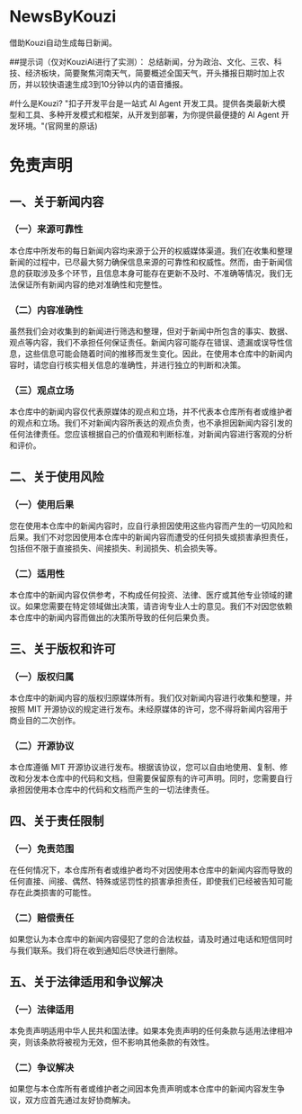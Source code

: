 # NewsByKouzi
  借助Kouzi自动生成每日新闻。

  ##提示词（仅对KouziAI进行了实测）：
    总结新闻，分为政治、文化、三农、科技、经济板块，简要聚焦河南天气，简要概述全国天气，开头播报日期时加上农历，并以较快语速生成3到10分钟以内的语音播报。

#什么是Kouzi?
  "扣子开发平台是一站式 Al Agent 开发工具。提供各类最新大模型和工具、多种开发模式和框架，从开发到部署，为你提供最便捷的 Al Agent 开发环境。"(官网里的原话)

# 免责声明

## 一、关于新闻内容
### （一）来源可靠性
本仓库中所发布的每日新闻内容均来源于公开的权威媒体渠道。我们在收集和整理新闻的过程中，已尽最大努力确保信息来源的可靠性和权威性。然而，由于新闻信息的获取涉及多个环节，且信息本身可能存在更新不及时、不准确等情况，我们无法保证所有新闻内容的绝对准确性和完整性。

### （二）内容准确性
虽然我们会对收集到的新闻进行筛选和整理，但对于新闻中所包含的事实、数据、观点等内容，我们不承担任何保证责任。新闻内容可能存在错误、遗漏或误导性信息，这些信息可能会随着时间的推移而发生变化。因此，在使用本仓库中的新闻内容时，请您自行核实相关信息的准确性，并进行独立的判断和决策。

### （三）观点立场
本仓库中的新闻内容仅代表原媒体的观点和立场，并不代表本仓库所有者或维护者的观点和立场。我们不对新闻内容所表达的观点负责，也不承担因新闻内容引发的任何法律责任。您应该根据自己的价值观和判断标准，对新闻内容进行客观的分析和评价。

## 二、关于使用风险
### （一）使用后果
您在使用本仓库中的新闻内容时，应自行承担因使用这些内容而产生的一切风险和后果。我们不对您因使用本仓库中的新闻内容而遭受的任何损失或损害承担责任，包括但不限于直接损失、间接损失、利润损失、机会损失等。

### （二）适用性
本仓库中的新闻内容仅供参考，不构成任何投资、法律、医疗或其他专业领域的建议。如果您需要在特定领域做出决策，请咨询专业人士的意见。我们不对因您依赖本仓库中的新闻内容而做出的决策所导致的任何后果负责。

## 三、关于版权和许可
### （一）版权归属
本仓库中的新闻内容的版权归原媒体所有。我们仅对新闻内容进行收集和整理，并按照 MIT 开源协议的规定进行发布。未经原媒体的许可，您不得将新闻内容用于商业目的二次创作。

### （二）开源协议
本仓库遵循 MIT 开源协议进行发布。根据该协议，您可以自由地使用、复制、修改和分发本仓库中的代码和文档，但需要保留原有的许可声明。同时，您需要自行承担因使用本仓库中的代码和文档而产生的一切法律责任。

## 四、关于责任限制
### （一）免责范围
在任何情况下，本仓库所有者或维护者均不对因使用本仓库中的新闻内容而导致的任何直接、间接、偶然、特殊或惩罚性的损害承担责任，即使我们已经被告知可能存在此类损害的可能性。

### （二）赔偿责任
如果您认为本仓库中的新闻内容侵犯了您的合法权益，请及时通过电话和短信同时与我们联系。我们将在收到通知后尽快进行删除。

## 五、关于法律适用和争议解决
### （一）法律适用
本免责声明适用中华人民共和国法律。如果本免责声明的任何条款与适用法律相冲突，则该条款将被视为无效，但不影响其他条款的有效性。

### （二）争议解决
如果您与本仓库所有者或维护者之间因本免责声明或本仓库中的新闻内容发生争议，双方应首先通过友好协商解决。